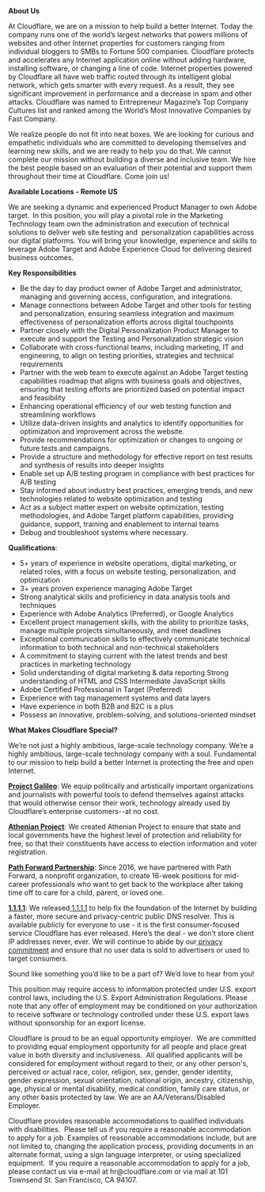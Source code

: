 <div class="content-intro">
	<div><strong>About Us</strong></div>
	<div>
		<p>At Cloudflare, we are on a mission to help build a better Internet. Today the company runs one of the world’s largest networks that powers millions of websites and other Internet properties for customers ranging from individual bloggers to SMBs to Fortune 500 companies. Cloudflare protects and accelerates any Internet application online without adding hardware, installing software, or changing a line of code. Internet properties powered by Cloudflare all have web traffic routed through its intelligent global network, which gets smarter with every request. As a result, they see significant improvement in performance and a decrease in spam and other attacks. Cloudflare was named to Entrepreneur Magazine’s Top Company Cultures list and ranked among the World’s Most Innovative Companies by Fast Company.&nbsp;</p>
		<p><span style="font-weight: 400;">We realize people do not fit into neat boxes. We are looking for curious and empathetic individuals who are committed to developing themselves and learning new skills, and we are ready to help you do that. We cannot complete our mission without building a diverse and inclusive team. We hire the best people based on an evaluation of their potential and support them throughout their time at Cloudflare. Come join us!&nbsp;</span></p>
	</div>
</div>
<p><strong>Available Locations - Remote US</strong></p>
<p>We are seeking a dynamic and experienced Product Manager to own Adobe target.<strong><em>&nbsp; </em></strong>In this position, you will play a pivotal role in the Marketing Technology team own the administration and execution of technical solutions to deliver web site testing and&nbsp; personalization capabilities across our digital platforms. You will bring your knowledge, experience and skills to leverage Adobe Target and Adobe Experience Cloud for delivering desired business outcomes.&nbsp;&nbsp;</p>
<p><strong>Key Responsibilities</strong></p>
<ul>
	<li>Be the day to day product owner of Adobe Target and administrator, managing and governing access, configuration, and integrations.&nbsp;</li>
	<li>Manage connections between Adobe Target and other tools for testing and personalization, ensuring seamless integration and maximum effectiveness of personalization efforts across digital touchpoints</li>
	<li>Partner closely with the Digital Personalization Product Manager to execute and support the Testing and Personalization strategic vision</li>
	<li>Collaborate with cross-functional teams, including marketing, IT and engineering, to align on testing priorities, strategies and technical requirements</li>
	<li>Partner with the web team to execute against an Adobe Target testing capabilities roadmap that aligns with business goals and objectives, ensuring that testing efforts are prioritized based on potential impact and feasibility</li>
	<li>Enhancing operational efficiency of our web testing function and streamlining workflows</li>
	<li>Utilize data-driven insights and analytics to identify opportunities for optimization and improvement across the website.</li>
	<li>Provide recommendations for optimization or changes to ongoing or future tests and campaigns.</li>
	<li>Provide a structure and methodology for effective report on test results and synthesis of results into deeper insights</li>
	<li>Enable set up A/B testing program in compliance with best practices for A/B testing</li>
	<li>Stay informed about industry best practices, emerging trends, and new technologies related to website optimization and testing</li>
	<li>Act as a subject matter expert on website optimization, testing methodologies, and Adobe Target platform capabilities, providing guidance, support, training and enablement to internal teams</li>
	<li>Debug and troubleshoot systems where necessary.&nbsp;</li>
</ul>
<p><strong>Qualifications</strong>:</p>
<ul>
	<li>5+ years of experience in website operations, digital marketing, or related roles, with a focus on website testing, personalization, and optimization</li>
	<li>3+ years proven experience managing Adobe Target&nbsp;</li>
	<li>Strong analytical skills and proficiency in data analysis tools and techniques</li>
	<li>Experience with Adobe Analytics (Preferred), or Google Analytics</li>
	<li>Excellent project management skills, with the ability to prioritize tasks, manage multiple projects simultaneously, and meet deadlines</li>
	<li>Exceptional communication skills to effectively communicate technical information to both technical and non-technical stakeholders</li>
	<li>A commitment to staying current with the latest trends and best practices in marketing technology</li>
	<li>Solid understanding of digital marketing &amp; data reporting Strong understanding of HTML and CSS Intermediate JavaScript skills</li>
	<li>Adobe Certified Professional in Target (Preferred)</li>
	<li>Experience with tag management systems and data layers</li>
	<li>Have experience in both B2B and B2C is a plus</li>
	<li>Possess an innovative, problem-solving, and solutions-oriented mindset</li>
</ul>
<div class="content-conclusion">
	<p><strong>What Makes Cloudflare Special?</strong></p>
	<p><span style="font-weight: 400;">We’re not just a highly ambitious, large-scale technology company. We’re a highly ambitious, large-scale technology company with a soul. Fundamental to our mission to help build a better Internet is protecting the free and open Internet.</span></p>
	<p><a href="https://blog.cloudflare.com/protecting-free-expression-online/"><strong>Project Galileo</strong></a><span style="font-weight: 400;">: We equip politically and artistically important organizations and journalists with powerful tools to defend themselves against attacks that would otherwise censor their work, technology already used by Cloudflare’s enterprise customers--at no cost.</span></p>
	<p><strong><a href="https://www.cloudflare.com/athenian/">Athenian Project</a></strong><span style="font-weight: 400;">: We created Athenian Project to ensure that state and local governments have the highest level of protection and reliability for free, so that their constituents have access to election information and voter registration.</span></p>
	<p><a href="https://blog.cloudflare.com/tag/path-forward/"><strong>Path Forward Partnership</strong></a><span style="font-weight: 400;">: Since 2016, we have partnered with Path Forward, a nonprofit organization, to create 16-week positions for mid-career professionals who want to get back to the workplace after taking time off to care for a child, parent, or loved one.</span></p>
	<p><a href="https://1.1.1.1/"><strong>1.1.1.1</strong></a><span style="font-weight: 400;">: We released</span><a href="https://1.1.1.1/"> <span style="font-weight: 400;">1.1.1.1</span></a><span style="font-weight: 400;"> to help fix the foundation of the Internet by building a faster, more secure and privacy-centric public DNS resolver. This is available publicly for everyone to use - it is the first consumer-focused service Cloudflare has ever released. Here’s the deal - we don’t store client IP addresses never, ever. We will continue to abide by our</span><a href="https://developers.cloudflare.com/1.1.1.1/privacy/public-dns-resolver"> privacy commitment</a><span style="font-weight: 400;"> and ensure that no user data is sold to advertisers or used to target consumers.</span></p>
	<p><span style="font-weight: 400;">Sound like something you’d like to be a part of? We’d love to hear from you!</span></p>
	<p><span style="font-weight: 400;">This position may require access to information protected under U.S. export control laws, including the U.S. Export Administration Regulations. Please note that any offer of employment may be conditioned on your authorization to receive software or technology controlled under these U.S. export laws without sponsorship for an export license.</span></p>
	<p><span style="font-weight: 400;">Cloudflare is proud to be an equal opportunity employer. &nbsp;We are committed to providing equal employment opportunity for all people and place great value in both diversity and inclusiveness. &nbsp;All qualified applicants will be considered for employment without regard to their, or any other person's, perceived or actual</span> <span style="font-weight: 400;">race, color, religion, sex, gender, gender identity, gender expression, sexual orientation, national origin, ancestry, citizenship, age, physical or mental disability, medical condition, family care status, or any other basis protected by law. </span><span style="font-weight: 400;">We are an AA/Veterans/Disabled Employer.</span></p>
	<p><span style="font-weight: 400;">Cloudflare provides reasonable accommodations to qualified individuals with disabilities. &nbsp;Please tell us if you require a reasonable accommodation to apply for a job. Examples of reasonable accommodations include, but are not limited to, changing the application process, providing documents in an alternate format, using a sign language interpreter, or using specialized equipment. &nbsp;If you require a reasonable accommodation to apply for a job, please contact us via e-mail at </span><span style="font-weight: 400;">hr@cloudflare.com</span><span style="font-weight: 400;"> or via mail at 101 Townsend St. San Francisco, CA 94107.</span></p>
</div>